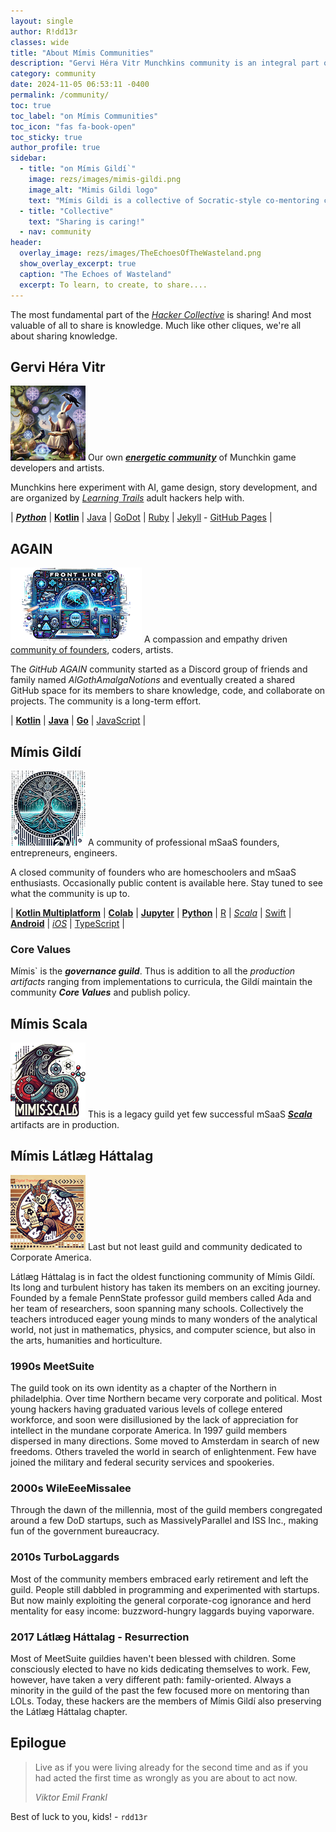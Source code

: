 ```yaml
---
layout: single
author: R!dd13r
classes: wide
title: "About Mímis Communities"
description: "Gervi Héra Vitr Munchkins community is an integral part of Mímis Gildi adult hacker communities."
category: community
date: 2024-11-05 06:53:11 -0400
permalink: /community/
toc: true
toc_label: "on Mímis Communities"
toc_icon: "fas fa-book-open"
toc_sticky: true
author_profile: true
sidebar:
  - title: "on Mímis Gildí`"
    image: rezs/images/mimis-gildi.png
    image_alt: "Mimis Gildi logo"
    text: "Mímis Gildi is a collective of Socratic-style co-mentoring communities at Yggdrasil, satisfying thirst for knowledge at Mímisbrunnr."
  - title: "Collective"
    text: "Sharing is caring!"
  - nav: community
header:
  overlay_image: rezs/images/TheEchoesOfTheWasteland.png  
  show_overlay_excerpt: true
  caption: "The Echoes of Wasteland"
  excerpt: To learn, to create, to share....
---
```


The most fundamental part of the [_Hacker Collective_](https://en.wikipedia.org/wiki/Hacker_culture "What Wiki knows about us...") is sharing!
And most valuable of all to share is knowledge. Much like other cliques, we're all about sharing knowledge.

## Gervi Héra Vitr

[![Gervi Héra Vitr Logo](../rezs/images/slug-gervi-avatar.png "Gervi Héra Vitr Logo")](https://github.com/Gervi-Hera-Vitr "GitHub Gervi Héra Vitr") Our own [_**energetic community**_](https://github.com/Gervi-Hera-Vitr) of Munchkin game developers and artists.

Munchkins here experiment with AI, game design, story development, and are organized by [_Learning Trails_](https://github.com/orgs/Gervi-Hera-Vitr/projects/1 "Learning Trails Project") adult hackers help with.

| [**_Python_**](https://www.python.org/ "Welcome to Python.org") | [**Kotlin**](https://kotlinlang.org/ "Kotlin Home") | [Java](https://en.wikipedia.org/wiki/Java_(programming_language) "Java Home") | [GoDot](https://golang.org/ "GoDot Home") | [Ruby](https://www.ruby-lang.org/ "Ruby Home") | [Jekyll](https://jekyllrb.com/ "Jekyll Home") - [GitHub Pages](https://pages.github.com/ "GitHub Pages") |

## AGAIN

[![Again Logo](../rezs/images/slug-again-avatar.png "Again Logo")](https://github.com/Gotham-Village/ "GitHub Again") A compassion and empathy driven [community of founders](https://github.com/Gotham-Village/ "Gotham Village"), coders, artists.

The _GitHub AGAIN_ community started as a Discord group of friends and family named _AlGothAmalgaNotions_ and eventually created a shared GitHub space for its members to share knowledge, code, and collaborate on projects.
The community is a long-term effort.

| [**Kotlin**](https://kotlinlang.org/ "Kotlin Home") | [**Java**](https://en.wikipedia.org/wiki/Java_(programming_language) "Java Home") | [**Go**](https://golang.org/ "Go Home") | [JavaScript](https://simple.wikipedia.org/wiki/JavaScript "JavaScript Wiki") |

## Mímis Gildí

[![Mimis Gildi](../rezs/images/slug-mimis-gildi-avatar.png "Mimis Logo")](https://github.com/Mimis-Gildi "GitHub Mimis Gildi") A community of professional mSaaS founders, entrepreneurs, engineers.

A closed community of founders who are homeschoolers and mSaaS enthusiasts. Occasionally public content is available here. Stay tuned to see what the community is up to.

| [**Kotlin Multiplatform**](https://kotlinlang.org/ "Kotlin Home") | [**Colab**](https://colab.research.google.com/ "Google Colab") | [**Jupyter**](https://jupyter.org/ "Jupyter Notebooks") | [**Python**](https://www.python.org/ "Welcome to Python.org") | [R](https://www.r-project.org/ "R Home") | [_Scala_](https://www.scala-lang.org/ "Scala Home") | [Swift](https://swift.org/ "Swift Home") | [**Android**](https://developer.android.com/ "Android Home") | [_iOS_](https://developer.apple.com/ios/ "iOS Home") | [TypeScript](https://www.typescriptlang.org/ "TypeScript Home") |

### Core Values

Mímis` is the **_governance guild_**. 
Thus is addition to all the _production artifacts_ ranging from implementations to curricula,
the Gildí maintain the community **_Core Values_** and publish policy.

## Mímis Scala

[![Mimis Scala](../rezs/images/slug-scala-avatar.png "Mimis Scala Logo")](https://github.com/Mimis-Scala "GitHub Mimis Scala") This is a legacy guild yet few successful mSaaS [**_Scala_**](https://www.scala-lang.org/ "The Scala Programming Language") artifacts are in production.

## Mímis Látlæg Háttalag

[![Látlæg Háttalag](../rezs/images/slug-latlag-avatar.png "Látlæg Háttalag Logo")](https://github.com/Mimis-Latlaeg-Hattalag) Last but not least guild and community dedicated to Corporate America.

Látlæg Háttalag is in fact the oldest functioning community of Mímis Gildí.
Its long and turbulent history has taken its members on an exciting journey.
Founded by a female PennState professor guild members called Ada and her team of researchers,
soon spanning many schools.
Collectively the teachers introduced eager young minds to many wonders of the analytical world,
not just in mathematics, physics, and computer science, but also in the arts, humanities and horticulture.

### 1990s MeetSuite

The guild took on its own identity as a chapter of the Northern in philadelphia.
Over time Northern became very corporate and political.
Most young hackers having graduated various levels of college entered workforce, 
and soon were disillusioned by the lack of appreciation for intellect in the mundane corporate America.
In 1997 guild members dispersed in many directions. 
Some moved to Amsterdam in search of new freedoms.
Others traveled the world in search of enlightenment.
Few have joined the military and federal security services and spookeries.

### 2000s WileEeeMissalee

Through the dawn of the millennia, 
most of the guild members congregated around a few DoD startups,
such as MassivelyParallel and ISS Inc., making fun of the government bureaucracy.

### 2010s TurboLaggards

Most of the community members embraced early retirement and left the guild.
People still dabbled in programming and experimented with startups.
But now mainly exploiting the general corporate-cog ignorance and herd mentality for easy income:
buzzword-hungry laggards buying vaporware.

### 2017 Látlæg Háttalag - Resurrection

Most of MeetSuite guildies haven't been blessed with children.
Some consciously elected to have no kids dedicating themselves to work.
Few, however, have taken a very different path: family-oriented.
Always a minority in the guild of the past the few focused more on mentoring than LOLs.
Today, these hackers are the members of Mímis Gildí also preserving the Látlæg Háttalag chapter.

## Epilogue

> Live as if you were living already for the second time and as if you had acted the first time as wrongly as you are about to act now.
> 
> <cite>Viktor Emil Frankl</cite>

Best of luck to you, kids! - `rdd13r`
